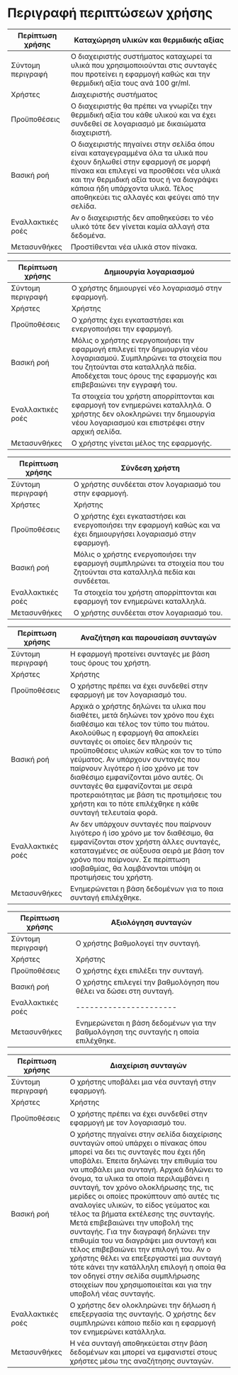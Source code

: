 # Περιγραφή περιπτώσεων χρήσης

| Περίπτωση χρήσης	| Καταχώρηση υλικών και θερμιδικής αξίας | 
| ------ | ------ |
| Σύντομη περιγραφή	| Ο διαχειριστής συστήματος καταχωρεί τα υλικά που χρησιμοποιούνται στις συνταγές που προτείνει η εφαρμογή καθώς και την θερμιδική αξία τους ανά 100 gr/ml. |
| Χρήστες |	Διαχειριστής συστήματος |
| Προϋποθέσεις	| Ο διαχειριστής θα πρέπει να γνωρίζει την θερμιδική αξία του κάθε υλικού και να έχει συνδεθεί σε λογαριασμό με δικαιώματα διαχειριστή. |
| Βασική ροή | Ο διαχειριστής πηγαίνει στην σελίδα όπου είναι καταγεγραμμένα όλα τα υλικά που έχουν δηλωθεί στην εφαρμογή σε μορφή πίνακα και επιλεγεί να προσθέσει νέα υλικά και την θερμιδική αξία τους ή να διαγράψει κάποια ήδη υπάρχοντα υλικά.  Τέλος αποθηκεύει τις αλλαγές και φεύγει από την σελίδα. |
| Εναλλακτικές ροές | Αν ο διαχειριστής δεν αποθηκεύσει το νέο υλικό τότε δεν γίνεται καμία αλλαγή στα δεδομένα. |
| Μετασυνθήκες | Προστίθενται νέα υλικά στον πίνακα.	|

| Περίπτωση χρήσης | Δημιουργία λογαριασμού |
| ------ | ------ |
| Σύντομη περιγραφή	| Ο χρήστης δημιουργεί νέο λογαριασμό στην εφαρμογή.| 
| Χρήστες | Χρήστης | 
| Προϋποθέσεις | Ο χρήστης έχει εγκαταστήσει και ενεργοποιήσει την εφαρμογή. |
| Βασική ροή | Μόλις ο χρήστης ενεργοποιήσει την εφαρμογή επιλεγεί την δημιουργία νέου λογαριασμού. Συμπληρώνει τα στοιχεία που του ζητούνται στα καταλληλά πεδία. Αποδέχεται τους όρους της εφαρμογής και επιβεβαιώνει την εγγραφή του. | 
| Εναλλακτικές ροές	| Τα στοιχεία του χρήστη απορρίπτονται και εφαρμογή τον ενημερώνει καταλληλά. Ο χρήστης δεν ολοκληρώνει την δημιουργία νέου λογαριασμού και επιστρέφει στην αρχική σελίδα. |
| Μετασυνθήκες | Ο χρήστης γίνεται μέλος της εφαρμογής. |

| Περίπτωση χρήσης | Σύνδεση χρήστη | 
| ------ | ------ |
| Σύντομη περιγραφή	 | Ο χρήστης συνδέεται στον λογαριασμό του στην εφαρμογή. |
| Χρήστες | Χρήστης |
| Προϋποθέσεις |Ο χρήστης έχει εγκαταστήσει και ενεργοποιήσει την εφαρμογή καθώς και να έχει δημιουργήσει λογαριασμό στην εφαρμογή. |
| Βασική ροή | Μόλις ο χρήστης ενεργοποιήσει την εφαρμογή συμπληρώνει τα στοιχεία που του ζητούνται στα καταλληλά πεδία και συνδέεται. |
| Εναλλακτικές ροές | Τα στοιχεία του χρήστη απορρίπτονται και εφαρμογή τον ενημερώνει καταλληλά. |
| Μετασυνθήκες | Ο χρήστης συνδέεται στον λογαριασμό του. |

| Περίπτωση χρήσης | Αναζήτηση και παρουσίαση συνταγών |
| ------ | ------ |
| Σύντομη περιγραφή | Η εφαρμογή προτείνει συνταγές με βάση τους όρους του χρήστη.|
| Χρήστες | Χρήστης |
| Προϋποθέσεις | Ο χρήστης πρέπει να έχει συνδεθεί στην εφαρμογή με τον λογαριασμό του.|
| Βασική ροή	| Αρχικά ο χρήστης δηλώνει τα υλικα που διαθέτει, μετά δηλώνει τον χρόνο που έχει διαθέσιμο και τέλος τον τύπο του πιάτου. Ακολούθως η εφαρμογή θα αποκλείει συνταγές οι οποίες δεν πληρούν τις προϋποθέσεις υλικών καθώς και τον το τύπο γεύματος. Αν υπάρχουν συνταγές που παίρνουν λιγότερο ή ίσο χρόνο με τον διαθέσιμο εμφανίζονται μόνο αυτές. Οι συνταγές θα εμφανίζονται με σειρά προτεραιότητας με βάση τις προτιμήσεις του χρήστη και το πότε επιλέχθηκε η κάθε συνταγή  τελευταία φορά. | 
| Εναλλακτικές ροές	| Αν δεν υπάρχουν συνταγές που παίρνουν λιγότερο ή ίσο χρόνο με τον διαθέσιμο, θα εμφανίζονται στον χρήστη άλλες συνταγές, καταταγμένες σε αύξουσα σειρά με βάση τον χρόνο που παίρνουν. Σε περίπτωση ισοβαθμίας, θα λαμβάνονται υπόψη οι προτιμήσεις του χρήστη. |
| Μετασυνθήκες | Ενημερώνεται η βάση δεδομένων για το ποια συνταγή επιλέχθηκε. |

| Περίπτωση χρήσης | Αξιολόγηση συνταγών|
| ------ | ------ | 
| Σύντομη περιγραφή	 | Ο χρήστης βαθμολογεί την συνταγή.|
| Χρήστες | Χρήστης |
| Προϋποθέσεις | Ο χρήστης έχει επιλέξει την συνταγή. |
| Βασική ροή | Ο χρήστης επιλεγεί την βαθμολόγηση που θέλει να δώσει στη συνταγή. |
| Εναλλακτικές ροές	| ---------------------- |
| Μετασυνθήκες | Ενημερώνεται η βάση δεδομένων για την βαθμολόγηση της συνταγής η οποία επιλέχθηκε.|

| Περίπτωση χρήσης | Διαχείριση συνταγών|
| ------ | ------ |
| Σύντομη περιγραφή	| Ο χρήστης υποβάλει μια νέα συνταγή στην εφαρμογή.|
| Χρήστες | Χρήστης |
| Προϋποθέσεις | Ο χρήστης πρέπει να έχει συνδεθεί στην εφαρμογή με τον λογαριασμό του.|
| Βασική ροή | Ο χρήστης πηγαίνει στην σελίδα διαχείρισης συνταγών οπού υπάρχει ο πίνακας όπου μπορεί να δει τις συνταγές που έχει ήδη υποβάλει. Έπειτα δηλώνει την επιθυμία του να υποβάλει μια συνταγή. Αρχικά δηλώνει το όνομα, τα υλικα τα οποία περιλαμβάνει η συνταγή, τον χρόνο ολοκλήρωσης της, τις μερίδες οι οποίες προκύπτουν από αυτές τις αναλογίες υλικών, το είδος γεύματος και τέλος τα βήματα εκτέλεσης της συνταγής. Μετά επιβεβαιώνει την υποβολή της συνταγής. Για την διαγραφή δηλώνει την επιθυμία του να διαγράψει μια συνταγή και τέλος επιβεβαιώνει την επιλογή του. Αν ο χρήστης θέλει να επεξεργαστεί μια συνταγή τότε κάνει την κατάλληλη επιλογή η οποία θα τον οδηγεί στην σελίδα συμπλήρωσης στοιχείων που χρησιμοποιείται και για την υποβολή νέας συνταγής.|
| Εναλλακτικές ροές	| Ο χρήστης δεν ολοκληρώνει την δήλωση ή επεξεργασία της συνταγής. Ο χρήστης δεν συμπληρώνει κάποιο πεδίο και η εφαρμογή τον ενημερώνει κατάλληλα.|
| Μετασυνθήκες | Η νέα συνταγή αποθηκεύεται στην βάση δεδομένων και μπορεί να εμφανιστεί στους χρήστες μέσω της αναζήτησης συνταγών.|
